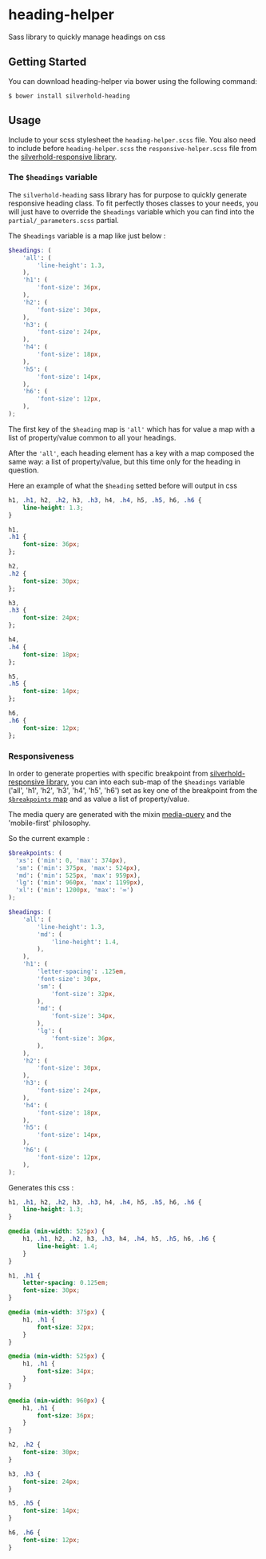 # heading-helper
Sass library to quickly manage headings on css

## Getting Started
You can download heading-helper via bower using the following command:
```shell
$ bower install silverhold-heading
```


## Usage
Include to your scss stylesheet the `heading-helper.scss` file. You also need to include before `heading-helper.scss` the `responsive-helper.scss` file from the [silverhold-responsive library](https://github.com/silverhold/responsive).

### The `$headings` variable
The `silverhold-heading` sass library has for purpose to quickly generate responsive heading class. To fit perfectly thoses classes to your needs, you will just have to override the `$headings` variable which you can find into the `partial/_parameters.scss` partial.

The `$headings` variable is a map like just below :

```scss
$headings: (
    'all': (
        'line-height': 1.3,
    ),
    'h1': (
        'font-size': 36px,
    ),
    'h2': (
        'font-size': 30px,
    ),
    'h3': (
        'font-size': 24px,
    ),
    'h4': (
        'font-size': 18px,
    ),
    'h5': (
        'font-size': 14px,
    ),
    'h6': (
        'font-size': 12px,
    ),
);
```

The first key of the `$heading` map is `'all'` which has for value a map with a list of property/value common to all your headings.

After the `'all'`, each heading element has a key with a map composed the same way: a list of property/value, but this time only for the heading in question.

Here an example of what the `$heading` setted before will output in css

```css
h1, .h1, h2, .h2, h3, .h3, h4, .h4, h5, .h5, h6, .h6 {
    line-height: 1.3;
}

h1,
.h1 {
    font-size: 36px;
};

h2,
.h2 {
    font-size: 30px;
};

h3,
.h3 {
    font-size: 24px;
};

h4,
.h4 {
    font-size: 18px;
};

h5,
.h5 {
    font-size: 14px;
};

h6,
.h6 {
    font-size: 12px;
};
```

### Responsiveness
In order to generate properties with specific breakpoint from [silverhold-responsive library](https://github.com/silverhold/responsive), you can into each sub-map of the `$headings` variable ('all', 'h1', 'h2', 'h3', 'h4', 'h5', 'h6') set as key one of the breakpoint from the [`$breakpoints` map](https://github.com/silverhold/responsive/blob/master/_parameters.scss) and as value a list of property/value.

The media query are generated with the mixin [media-query](https://github.com/silverhold/responsive#using-mixin) and the 'mobile-first' philosophy.

So the current example :

```scss
$breakpoints: (
  'xs': ('min': 0, 'max': 374px),
  'sm': ('min': 375px, 'max': 524px),
  'md': ('min': 525px, 'max': 959px),
  'lg': ('min': 960px, 'max': 1199px),
  'xl': ('min': 1200px, 'max': '∞')
);

$headings: (
    'all': (
        'line-height': 1.3,
        'md': (
            'line-height': 1.4,
        ),
    ),
    'h1': (
        'letter-spacing': .125em,
        'font-size': 30px,
        'sm': (
            'font-size': 32px,
        ),
        'md': (
            'font-size': 34px,
        ),
        'lg': (
            'font-size': 36px,
        ),
    ),
    'h2': (
        'font-size': 30px,
    ),
    'h3': (
        'font-size': 24px,
    ),
    'h4': (
        'font-size': 18px,
    ),
    'h5': (
        'font-size': 14px,
    ),
    'h6': (
        'font-size': 12px,
    ),
);
```

Generates this css :
```css
h1, .h1, h2, .h2, h3, .h3, h4, .h4, h5, .h5, h6, .h6 {
    line-height: 1.3;
}

@media (min-width: 525px) {
    h1, .h1, h2, .h2, h3, .h3, h4, .h4, h5, .h5, h6, .h6 {
        line-height: 1.4;
    }
}

h1, .h1 {
    letter-spacing: 0.125em;
    font-size: 30px;
}

@media (min-width: 375px) {
    h1, .h1 {
        font-size: 32px;
    }
}

@media (min-width: 525px) {
    h1, .h1 {
        font-size: 34px;
    }
}

@media (min-width: 960px) {
    h1, .h1 {
        font-size: 36px;
    }
}

h2, .h2 {
    font-size: 30px;
}

h3, .h3 {
    font-size: 24px;
}

h5, .h5 {
    font-size: 14px;
}

h6, .h6 {
    font-size: 12px;
}
```
